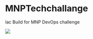 # MNPTechchallange
Iac Build for MNP DevOps challenge

<a href="https://aka.ms/deploytoazurebutton(https://portal.azure.com/#create/Microsoft.Template/uri/https%3A%2F%2Fraw.githubusercontent.com%2Fcloudguydev%2FMNPTechchallange%2Fmain%2FMNP_VMWebserver_template.json" target="_blank">
  <img src="https://aka.ms/deploytoazurebutton"/>
</a>
